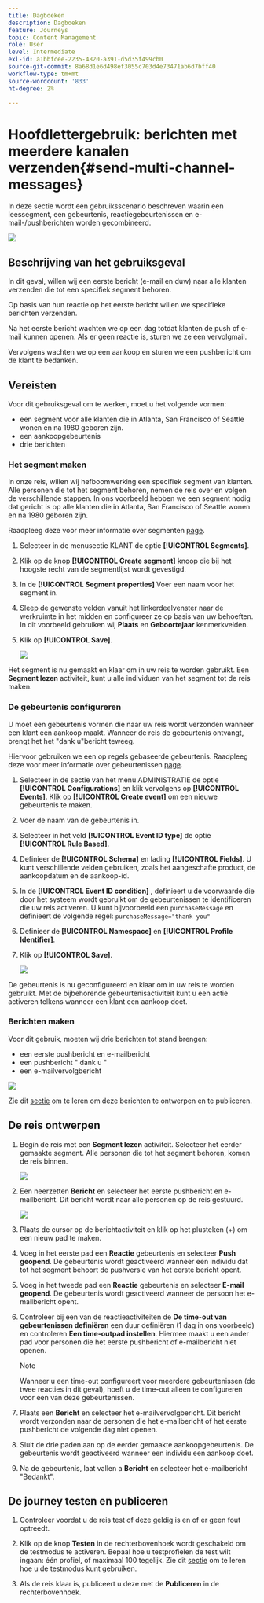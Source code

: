 ```yaml
---
title: Dagboeken
description: Dagboeken
feature: Journeys
topic: Content Management
role: User
level: Intermediate
exl-id: a1bbfcee-2235-4820-a391-d5d35f499cb0
source-git-commit: 8a68d1e6d498ef3055c703d4e73471ab6d7bff40
workflow-type: tm+mt
source-wordcount: '833'
ht-degree: 2%

---
```


# Hoofdlettergebruik: berichten met meerdere kanalen verzenden{#send-multi-channel-messages}

In deze sectie wordt een gebruiksscenario beschreven waarin een leessegment, een gebeurtenis, reactiegebeurtenissen en e-mail-/pushberichten worden gecombineerd.

![](assets/jo-uc1.png)

## Beschrijving van het gebruiksgeval

In dit geval, willen wij een eerste bericht (e-mail en duw) naar alle klanten verzenden die tot een specifiek segment behoren.

Op basis van hun reactie op het eerste bericht willen we specifieke berichten verzenden.

Na het eerste bericht wachten we op een dag totdat klanten de push of e-mail kunnen openen. Als er geen reactie is, sturen we ze een vervolgmail.

Vervolgens wachten we op een aankoop en sturen we een pushbericht om de klant te bedanken.

## Vereisten

Voor dit gebruiksgeval om te werken, moet u het volgende vormen:

* een segment voor alle klanten die in Atlanta, San Francisco of Seattle wonen en na 1980 geboren zijn.
* een aankoopgebeurtenis
* drie berichten

### Het segment maken

In onze reis, willen wij hefboomwerking een specifiek segment van klanten. Alle personen die tot het segment behoren, nemen de reis over en volgen de verschillende stappen. In ons voorbeeld hebben we een segment nodig dat gericht is op alle klanten die in Atlanta, San Francisco of Seattle wonen en na 1980 geboren zijn.

Raadpleeg deze voor meer informatie over segmenten [page](../segment/about-segments.md).

1. Selecteer in de menusectie KLANT de optie **[!UICONTROL Segments]**.

1. Klik op de knop **[!UICONTROL Create segment]** knoop die bij het hoogste recht van de segmentlijst wordt gevestigd.

1. In de **[!UICONTROL Segment properties]** Voer een naam voor het segment in.

1. Sleep de gewenste velden vanuit het linkerdeelvenster naar de werkruimte in het midden en configureer ze op basis van uw behoeften. In dit voorbeeld gebruiken wij **Plaats** en **Geboortejaar** kenmerkvelden.

1. Klik op **[!UICONTROL Save]**.

   ![](assets/add-attributes.png)

Het segment is nu gemaakt en klaar om in uw reis te worden gebruikt. Een **Segment lezen** activiteit, kunt u alle individuen van het segment tot de reis maken.

### De gebeurtenis configureren

U moet een gebeurtenis vormen die naar uw reis wordt verzonden wanneer een klant een aankoop maakt. Wanneer de reis de gebeurtenis ontvangt, brengt het het &quot;dank u&quot;bericht teweeg.

Hiervoor gebruiken we een op regels gebaseerde gebeurtenis. Raadpleeg deze voor meer informatie over gebeurtenissen [page](../event/about-events.md).

1. Selecteer in de sectie van het menu ADMINISTRATIE de optie **[!UICONTROL Configurations]** en klik vervolgens op **[!UICONTROL Events]**. Klik op **[!UICONTROL Create event]** om een nieuwe gebeurtenis te maken.

1. Voer de naam van de gebeurtenis in.

1. Selecteer in het veld **[!UICONTROL Event ID type]** de optie **[!UICONTROL Rule Based]**.

1. Definieer de **[!UICONTROL Schema]** en lading **[!UICONTROL Fields]**. U kunt verschillende velden gebruiken, zoals het aangeschafte product, de aankoopdatum en de aankoop-id.

1. In de **[!UICONTROL Event ID condition]** , definieert u de voorwaarde die door het systeem wordt gebruikt om de gebeurtenissen te identificeren die uw reis activeren. U kunt bijvoorbeeld een `purchaseMessage` en definieert de volgende regel: `purchaseMessage="thank you"`

1. Definieer de **[!UICONTROL Namespace]** en **[!UICONTROL Profile Identifier]**.

1. Klik op **[!UICONTROL Save]**.

   ![](assets/jo-uc2.png)

De gebeurtenis is nu geconfigureerd en klaar om in uw reis te worden gebruikt. Met de bijbehorende gebeurtenisactiviteit kunt u een actie activeren telkens wanneer een klant een aankoop doet.

### Berichten maken

Voor dit gebruik, moeten wij drie berichten tot stand brengen:

* een eerste pushbericht en e-mailbericht
* een pushbericht &quot; dank u &quot;
* een e-mailvervolgbericht

![](assets/jo-uc3.png)

Zie dit [sectie](../segment/about-segments.md) om te leren om deze berichten te ontwerpen en te publiceren.

## De reis ontwerpen

1. Begin de reis met een **Segment lezen** activiteit. Selecteer het eerder gemaakte segment. Alle personen die tot het segment behoren, komen de reis binnen.

   ![](assets/jo-uc4.png)

1. Een neerzetten **Bericht** en selecteer het eerste pushbericht en e-mailbericht. Dit bericht wordt naar alle personen op de reis gestuurd.

   ![](assets/jo-uc5.png)

1. Plaats de cursor op de berichtactiviteit en klik op het plusteken (+) om een nieuw pad te maken.

1. Voeg in het eerste pad een **Reactie** gebeurtenis en selecteer **Push geopend**. De gebeurtenis wordt geactiveerd wanneer een individu dat tot het segment behoort de pushversie van het eerste bericht opent.

1. Voeg in het tweede pad een **Reactie** gebeurtenis en selecteer **E-mail geopend**. De gebeurtenis wordt geactiveerd wanneer de persoon het e-mailbericht opent.

1. Controleer bij een van de reactieactiviteiten de **De time-out van gebeurtenissen definiëren** een duur definiëren (1 dag in ons voorbeeld) en controleren **Een time-outpad instellen**. Hiermee maakt u een ander pad voor personen die het eerste pushbericht of e-mailbericht niet openen.

   >[!NOTE]
   >
   >Wanneer u een time-out configureert voor meerdere gebeurtenissen (de twee reacties in dit geval), hoeft u de time-out alleen te configureren voor een van deze gebeurtenissen.

1. Plaats een **Bericht** en selecteer het e-mailvervolgbericht. Dit bericht wordt verzonden naar de personen die het e-mailbericht of het eerste pushbericht de volgende dag niet openen.

1. Sluit de drie paden aan op de eerder gemaakte aankoopgebeurtenis. De gebeurtenis wordt geactiveerd wanneer een individu een aankoop doet.

1. Na de gebeurtenis, laat vallen a **Bericht** en selecteer het e-mailbericht &quot;Bedankt&quot;.

## De journey testen en publiceren

1. Controleer voordat u de reis test of deze geldig is en of er geen fout optreedt.

1. Klik op de knop **Testen** in de rechterbovenhoek wordt geschakeld om de testmodus te activeren. Bepaal hoe u testprofielen de test wilt ingaan: één profiel, of maximaal 100 tegelijk. Zie dit [sectie](testing-the-journey.md) om te leren hoe u de testmodus kunt gebruiken.

1. Als de reis klaar is, publiceert u deze met de **Publiceren** in de rechterbovenhoek.
